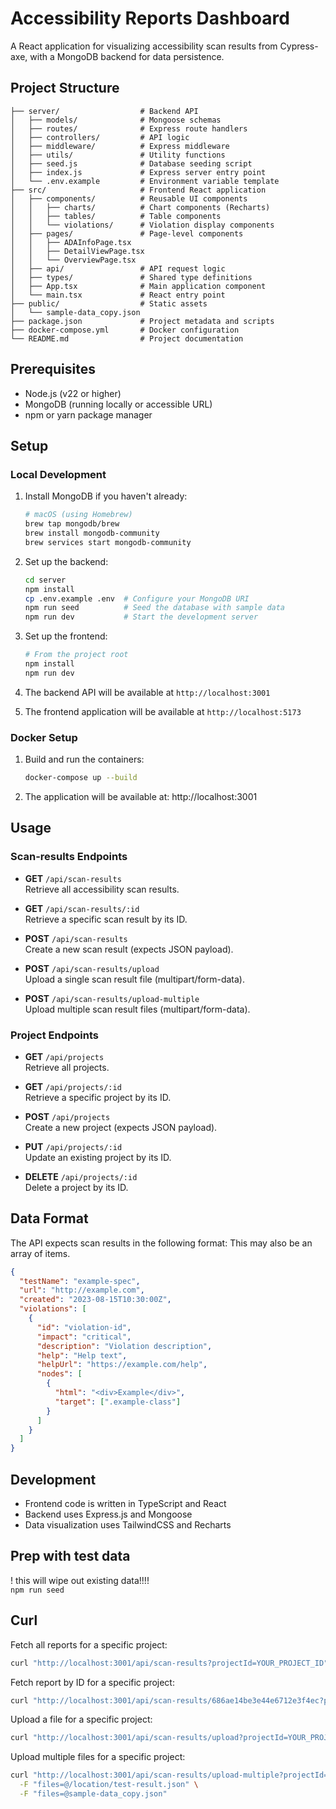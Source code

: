 # Accessibility Reports Dashboard

A React application for visualizing accessibility scan results from Cypress-axe, with a MongoDB backend for data persistence.

## Project Structure

```
├── server/                  # Backend API
│   ├── models/              # Mongoose schemas
│   ├── routes/              # Express route handlers
│   ├── controllers/         # API logic
│   ├── middleware/          # Express middleware
│   ├── utils/               # Utility functions
│   ├── seed.js              # Database seeding script
│   ├── index.js             # Express server entry point
│   └── .env.example         # Environment variable template
├── src/                     # Frontend React application
│   ├── components/          # Reusable UI components
│   │   ├── charts/          # Chart components (Recharts)
│   │   ├── tables/          # Table components
│   │   └── violations/      # Violation display components
│   ├── pages/               # Page-level components
│   │   ├── ADAInfoPage.tsx
│   │   ├── DetailViewPage.tsx
│   │   └── OverviewPage.tsx
│   ├── api/                 # API request logic
│   ├── types/               # Shared type definitions
│   ├── App.tsx              # Main application component
│   └── main.tsx             # React entry point
├── public/                  # Static assets
│   └── sample-data_copy.json
├── package.json             # Project metadata and scripts
├── docker-compose.yml       # Docker configuration
└── README.md                # Project documentation
```

## Prerequisites

- Node.js (v22 or higher)
- MongoDB (running locally or accessible URL)
- npm or yarn package manager

## Setup

### Local Development
1. Install MongoDB if you haven't already:
   ```bash
   # macOS (using Homebrew)
   brew tap mongodb/brew
   brew install mongodb-community
   brew services start mongodb-community
   ```

2. Set up the backend:
   ```bash
   cd server
   npm install
   cp .env.example .env  # Configure your MongoDB URI
   npm run seed          # Seed the database with sample data
   npm run dev           # Start the development server
   ```

3. Set up the frontend:
   ```bash
   # From the project root
   npm install
   npm run dev
   ```

4. The backend API will be available at `http://localhost:3001`
5. The frontend application will be available at `http://localhost:5173`

### Docker Setup
1. Build and run the containers:
   ```bash
   docker-compose up --build
   ```

2. The application will be available at: http://localhost:3001

## Usage
### Scan-results Endpoints

- **GET** `/api/scan-results`  
  Retrieve all accessibility scan results.

- **GET** `/api/scan-results/:id`  
  Retrieve a specific scan result by its ID.

- **POST** `/api/scan-results`  
  Create a new scan result (expects JSON payload).

- **POST** `/api/scan-results/upload`  
  Upload a single scan result file (multipart/form-data).

- **POST** `/api/scan-results/upload-multiple`  
  Upload multiple scan result files (multipart/form-data).

### Project Endpoints

- **GET** `/api/projects`  
  Retrieve all projects.

- **GET** `/api/projects/:id`  
  Retrieve a specific project by its ID.

- **POST** `/api/projects`  
  Create a new project (expects JSON payload).

- **PUT** `/api/projects/:id`  
  Update an existing project by its ID.

- **DELETE** `/api/projects/:id`  
  Delete a project by its ID.

## Data Format

The API expects scan results in the following format:
This may also be an array of items.
```json
{
  "testName": "example-spec",
  "url": "http://example.com",
  "created": "2023-08-15T10:30:00Z",
  "violations": [
    {
      "id": "violation-id",
      "impact": "critical",
      "description": "Violation description",
      "help": "Help text",
      "helpUrl": "https://example.com/help",
      "nodes": [
        {
          "html": "<div>Example</div>",
          "target": [".example-class"]
        }
      ]
    }
  ]
}
```

## Development

- Frontend code is written in TypeScript and React
- Backend uses Express.js and Mongoose
- Data visualization uses TailwindCSS and Recharts

## Prep with test data
! this will wipe out existing data!!!!  
`npm run seed`

## Curl

Fetch all reports for a specific project:  
```bash
curl "http://localhost:3001/api/scan-results?projectId=YOUR_PROJECT_ID"
```

Fetch report by ID for a specific project:  
```bash
curl "http://localhost:3001/api/scan-results/686ae14be3e44e6712e3f4ec?projectId=YOUR_PROJECT_ID"
```

Upload a file for a specific project:
```bash
curl "http://localhost:3001/api/scan-results/upload?projectId=YOUR_PROJECT_ID" -F "file=@/public/sample-data_copy.json"
```

Upload multiple files for a specific project:
```bash
curl "http://localhost:3001/api/scan-results/upload-multiple?projectId=YOUR_PROJECT_ID" \
  -F "files=@/location/test-result.json" \
  -F "files=@sample-data_copy.json"
```
